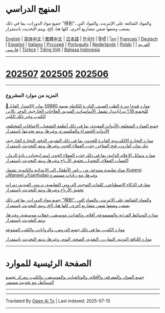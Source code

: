 # المنهج الدراسي

جميع مواد الدورات، بما في ذلك "得到"، والمواد الشائعة على الإنترنت، والمواد التي يصعب وضعها ضمن مشاريع أخرى، كلها هنا، إلخ، ويتم التحديث باستمرار

[English](https://openaitx.github.io/view.html?user=mswnlz&project=curriculum&lang=en) | [简体中文](https://openaitx.github.io/view.html?user=mswnlz&project=curriculum&lang=zh-CN) | [繁體中文](https://openaitx.github.io/view.html?user=mswnlz&project=curriculum&lang=zh-TW) | [日本語](https://openaitx.github.io/view.html?user=mswnlz&project=curriculum&lang=ja) | [한국어](https://openaitx.github.io/view.html?user=mswnlz&project=curriculum&lang=ko) | [हिन्दी](https://openaitx.github.io/view.html?user=mswnlz&project=curriculum&lang=hi) | [ไทย](https://openaitx.github.io/view.html?user=mswnlz&project=curriculum&lang=th) | [Français](https://openaitx.github.io/view.html?user=mswnlz&project=curriculum&lang=fr) | [Deutsch](https://openaitx.github.io/view.html?user=mswnlz&project=curriculum&lang=de) | [Español](https://openaitx.github.io/view.html?user=mswnlz&project=curriculum&lang=es) | [Italiano](https://openaitx.github.io/view.html?user=mswnlz&project=curriculum&lang=it) | [Русский](https://openaitx.github.io/view.html?user=mswnlz&project=curriculum&lang=ru) | [Português](https://openaitx.github.io/view.html?user=mswnlz&project=curriculum&lang=pt) | [Nederlands](https://openaitx.github.io/view.html?user=mswnlz&project=curriculum&lang=nl) | [Polski](https://openaitx.github.io/view.html?user=mswnlz&project=curriculum&lang=pl) | [العربية](https://openaitx.github.io/view.html?user=mswnlz&project=curriculum&lang=ar) | [فارسی](https://openaitx.github.io/view.html?user=mswnlz&project=curriculum&lang=fa) | [Türkçe](https://openaitx.github.io/view.html?user=mswnlz&project=curriculum&lang=tr) | [Tiếng Việt](https://openaitx.github.io/view.html?user=mswnlz&project=curriculum&lang=vi) | [Bahasa Indonesia](https://openaitx.github.io/view.html?user=mswnlz&project=curriculum&lang=id)

-------------------

# [202507](https://raw.githubusercontent.com/mswnlz/curriculum/main/202507.md) [202505](https://raw.githubusercontent.com/mswnlz/curriculum/main/202505.md) [202506](https://raw.githubusercontent.com/mswnlz/curriculum/main/202506.md)

---------------
### المزيد من موارد المشروع

[🎁موارد قوية! دورة الطب الصيني النادرة الكاملة بقيمة 59880 يوان (الإصدار القابل للتجميع 1.18 تيرابايت)، تشمل الأساسيات، الفيديو، العلاجات الخارجية، الوخز بالإبر، الكتب، وغير ذلك الكثير](https://github.com/mswnlz/chinese-traditional)

[جميع الموارد المتعلقة بالأدوات المفيدة، بما في ذلك أنظمة التشغيل، الإضافات المختلفة، الأدوات الخضراء والمكسورة، وغيرها، ويتم تحديثها باستمرار](https://github.com/mswnlz/tools)

[موارد التجارة الإلكترونية العابرة للحدود، بما في ذلك التقديم، الدفع، التجارة الخارجية، تيك توك، أمازون، فتح المتاجر، جذب العملاء الجدد، وغيرها، ويتم التحديث باستمرار](https://github.com/mswnlz/cross-border)

[موارد وسائل الإعلام الذاتية، بما في ذلك جذب العملاء الجدد، استراتيجيات زيادة الزوار، اكتساب العملاء، التحويل، تحقيق الأرباح وغيرها، ويتم التحديث باستمرار](https://github.com/mswnlz/self-media)

[ مواد تعليمية متنوعة، من رياض الأطفال إلى الابتدائية والثانوية، تشمل Xueersi وWanwei وYuanfudao وغيرها، مع زيادات مستمرة](https://github.com/mswnlz/edu-knowlege)

[معارف الذكاء الاصطناعي، كلمات التوجيه، الدروس التعليمية، دروس الفيديو، دورات تحقيق الأرباح وغيرها، ويتم التحديث باستمرار](https://github.com/mswnlz/AIknowledge)

[جميع مواد الدورات، بما في ذلك "得到"، والمواد الشائعة على الإنترنت، والمواد التي يصعب وضعها ضمن مشاريع أخرى، كلها هنا، إلخ، ويتم التحديث باستمرار](https://github.com/mswnlz/curriculum)

[موارد الوسائط المرئية والمسموعة، أفلام، وثائقيات، موسيقى، حفلات موسيقية، وغيرها، ويتم التحديث باستمرار](https://github.com/mswnlz/movies)

[موارد الكتب، بما في ذلك جميع الدروس، والروايات، والكتب المتنوعة](https://github.com/mswnlz/book)

[موارد اللياقة البدنية، التمارين، التغذية، الصحة، النوم، وغيرها، ويتم التحديث باستمرار](https://github.com/mswnlz/healthy)

---------------

# الصفحة الرئيسية للموارد
[جميع المواد، والمعرفة، والأفلام، والوثائقيات، والموسيقى، والكتب، ومركز تجميع الوسائط، مع تحديث مستمر](https://github.com/mswnlz)

---------------




---

Tranlated By [Open Ai Tx](https://github.com/OpenAiTx/OpenAiTx) | Last indexed: 2025-07-15

---